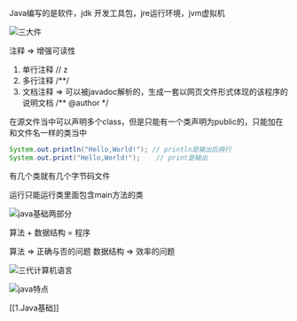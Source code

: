 Java编写的是软件，jdk 开发工具包，jre运行环境，jvm虚拟机

![三大件](https://cdn.jsdelivr.net/gh/Vixcity/FigureBed/img/202112142124922.png)

注释 => 增强可读性
1. 单行注释 // z
2. 多行注释 /**/
3. 文档注释 => 可以被javadoc解析的，生成一套以网页文件形式体现的该程序的说明文档
					/** 
						@author 
					*/
					
在源文件当中可以声明多个class，但是只能有一个类声明为public的，只能加在和文件名一样的类当中

```java
System.out.println("Hello,World!"); // println是输出后换行
System.out.print("Hello,World!");    // print是输出	
```

有几个类就有几个字节码文件

运行只能运行类里面包含main方法的类

![java基础两部分](https://cdn.jsdelivr.net/gh/Vixcity/FigureBed/img/202112221554287.png)

算法 + 数据结构 = 程序

算法 => 正确与否的问题
数据结构 => 效率的问题

![三代计算机语言](https://cdn.jsdelivr.net/gh/Vixcity/FigureBed/img/202112221933316.png)

![java特点](https://cdn.jsdelivr.net/gh/Vixcity/FigureBed/img/202112221938292.png)

[[1.Java基础]]